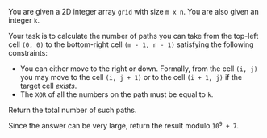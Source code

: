 You are given a 2D integer array `grid` with size `m x n`. You are also given an integer `k`.

Your task is to calculate the number of paths you can take from the top-left cell `(0, 0)` to the bottom-right cell `(m - 1, n - 1)` satisfying the following constraints:

- You can either move to the right or down. Formally, from the cell `(i, j)` you may move to the cell `(i, j + 1)` or to the cell `(i + 1, j)` if the target cell *exists*.
- The `XOR` of all the numbers on the path must be equal to `k`.

Return the total number of such paths.

Since the answer can be very large, return the result modulo <code>10<sup>9</sup> + 7</code>.